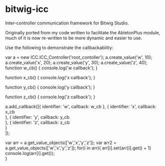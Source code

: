 bitwig-icc
=============

Inter-controller communication framework for Bitwig Studio.

Originally ported from my code written to facilitate the AbletonPlus module, much of it is now re-written to be more dynamic and easier to use.

Use the following to  demonstrate the callbackability:

var a = new ICC.ICC_Controller('root_contoller');
a.create_value('w', 10);
a.create_value('x', 20);
a.create_value('y', 30);
a.create_value('z', 40);
function w_cb() {
    console.log('w callback');
}

function x_cb() {
    console.log('x callback');
}

function y_cb() {
    console.log('y callback');
}

function z_cb() {
    console.log('z callback');
}

a.add_callback([{
                identifier: 'w',
                callback: w_cb
                },
                {
                identifier: 'x',
                callback: x_cb                      
                },
                {
                identifier: 'y',
                callback: y_cb                      
                },
                {
                identifier: 'z',
                callback: z_cb                      
                }                
]);



var arr = a.get_value_objects(['w','x','y','z']);
var arr2 = a.get_value_objects(['w','x','y','z']);
for(i in arr){
    arr[i].set(arr[i].get() + 1)
    console.log(arr[i].get());   
}
